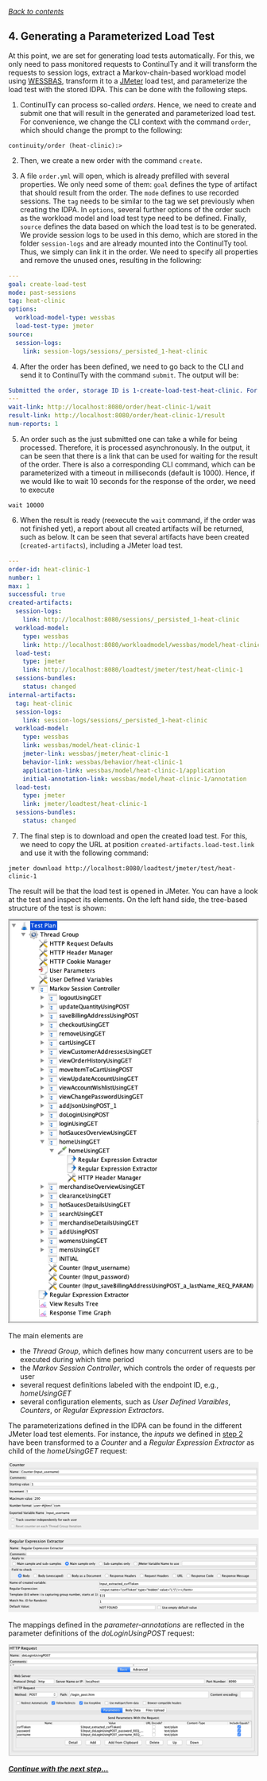 *[Back to contents](../README.md)*

## 4. Generating a Parameterized Load Test

At this point, we are set for generating load tests automatically. For this, we only need to pass monitored requests to ContinuITy and it will transform the requests to session logs, extract a Markov-chain-based workload model using [WESSBAS](TODO), transform it to a [JMeter](TODO) load test, and parameterize the load test with the stored IDPA. This can be done with the following steps.

1. ContinuITy can process so-called *orders*. Hence, we need to create and submit one that will result in the generated and parameterized load test. For convenience, we change the CLI context with the command ```order```, which should change the prompt to the following:
```
continuity/order (heat-clinic):>
```

2. Then, we create a new order with the command ```create```.

3. A file ```order.yml``` will open, which is already prefilled with several properties. We only need some of them: ```goal``` defines the type of artifact that should result from the order. The ```mode``` defines to use recorded sessions. The ```tag``` needs to be similar to the tag we set previously when creating the IDPA. In ```options```, several further options of the order such as the workload model and load test type need to be defined. Finally, ```source``` defines the data based on which the load test is to be generated. We provide session logs to be used in this demo, which are stored in the folder ```session-logs``` and are already mounted into the ContinuITy tool. Thus, we simply can link it in the order. We need to specify all properties and remove the unused ones, resulting in the following:
```yaml
---
goal: create-load-test
mode: past-sessions
tag: heat-clinic
options:
  workload-model-type: wessbas
  load-test-type: jmeter
source:
  session-logs:
    link: session-logs/sessions/_persisted_1-heat-clinic
```

4. After the order has been defined, we need to go back to the CLI and send it to ContinuITy with the command ```submit```. The output will be:
```yaml
Submitted the order, storage ID is 1-create-load-test-heat-clinic. For further actions:
---
wait-link: http://localhost:8080/order/heat-clinic-1/wait
result-link: http://localhost:8080/order/heat-clinic-1/result
num-reports: 1
```

5. An order such as the just submitted one can take a while for being processed. Therefore, it is processed asynchronously. In the output, it can be seen that there is a link that can be used for waiting for the result of the order. There is also a corresponding CLI command, which can be parameterized with a timeout in milliseconds (default is 1000). Hence, if we would like to wait 10 seconds for the response of the order, we need to execute
```
wait 10000
```

6. When the result is ready (reexecute the ```wait``` command, if the order was not finished yet), a report about all created artifacts will be returned, such as below. It can be seen that several artifacts have been created (```created-artifacts```), including a JMeter load test.
```yaml
---
order-id: heat-clinic-1
number: 1
max: 1
successful: true
created-artifacts:
  session-logs:
    link: http://localhost:8080/sessions/_persisted_1-heat-clinic
  workload-model:
    type: wessbas
    link: http://localhost:8080/workloadmodel/wessbas/model/heat-clinic-1
  load-test:
    type: jmeter
    link: http://localhost:8080/loadtest/jmeter/test/heat-clinic-1
  sessions-bundles:
    status: changed
internal-artifacts:
  tag: heat-clinic
  session-logs:
    link: session-logs/sessions/_persisted_1-heat-clinic
  workload-model:
    type: wessbas
    link: wessbas/model/heat-clinic-1
    jmeter-link: wessbas/jmeter/heat-clinic-1
    behavior-link: wessbas/behavior/heat-clinic-1
    application-link: wessbas/model/heat-clinic-1/application
    initial-annotation-link: wessbas/model/heat-clinic-1/annotation
  load-test:
    type: jmeter
    link: jmeter/loadtest/heat-clinic-1
  sessions-bundles:
    status: changed
```

7. The final step is to download and open the created load test. For this, we need to copy the URL at position ```created-artifacts.load-test.link``` and use it with the following command:
```
jmeter download http://localhost:8080/loadtest/jmeter/test/heat-clinic-1
```

The result will be that the load test is opened in JMeter. You can have a look at the test and inspect its elements. On the left hand side, the tree-based structure of the test is shown:

![JMeter test plan tree](figures/jmeter-tree.png "JMeter test plan tree")

The main elements are
* the *Thread Group*, which defines how many concurrent users are to be executed during which time period
* the *Markov Session Controller*, which controls the order of requests per user
* several request definitions labeled with the endpoint ID, e.g., *homeUsingGET*
* several configuration elements, such as *User Defined Varaibles*, *Counters*, or *Regular Expression Extractors*.

The parameterizations defined in the IDPA can be found in the different JMeter load test elements. For instance, the *inputs* we defined in [step 2](2_annotation.md) have been transformed to a *Counter* and a *Regular Expression Extractor* as child of the *homeUsingGET* request:

![JMeter Counter](figures/jmeter-counter.png "JMeter Counter")

![JMeter Regular Expression Extractor](figures/jmeter-regex.png "JMeter Regular Expression Extractor")

The mappings defined in the *parameter-annotations* are reflected in the parameter definitions of the *doLoginUsingPOST* request:

![JMeter HTTP Request](figures/jmeter-request.png "JMeter HTTP Request")


***[Continue with the next step...](5_evolution.md)***